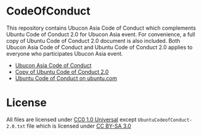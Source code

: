 # CodeOfConduct

This repository contains Ubucon Asia Code of Conduct which complements Ubuntu Code of Conduct 2.0 for Ubucon Asia event.
For convenience, a full copy of Ubuntu Code of Conduct 2.0 document is also included.
Both Ubucon Asia Code of Conduct and Ubuntu Code of Conduct 2.0 applies to everyone who participates Ubucon Asia event.

- [Ubucon Asia Code of Conduct](UbuconAsiaCodeOfConduct.md)
- [Copy of Ubuntu Code of Conduct 2.0](UbuntuCodeofConduct-2.0.txt)
- [Ubuntu Code of Conduct on ubuntu.com](https://ubuntu.com/community/code-of-conduct)

# License
All files are licensed under [CC0 1.0 Universal](https://creativecommons.org/publicdomain/zero/1.0/) except `UbuntuCodeofConduct-2.0.txt` file which is licensed under [CC BY-SA 3.0](https://creativecommons.org/licenses/by-sa/3.0/)